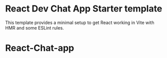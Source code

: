 # React Dev Chat App Starter template

This template provides a minimal setup to get React working in Vite with HMR and some ESLint rules.
# React-Chat-app
